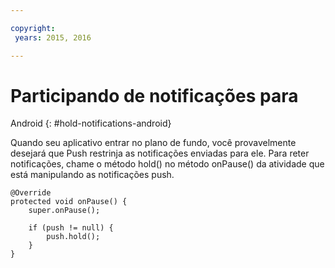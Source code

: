 ```yaml
---

copyright:
 years: 2015, 2016

---
```


# Participando de notificações para
Android
{: #hold-notifications-android}

Quando seu aplicativo entrar no plano de fundo, você provavelmente desejará que Push
restrinja as notificações enviadas para ele. Para reter notificações, chame o método
hold() no método onPause() da atividade que está manipulando as notificações push.

```
@Override
protected void onPause() {
    super.onPause();

    if (push != null) {
        push.hold();
    }
} 
```
